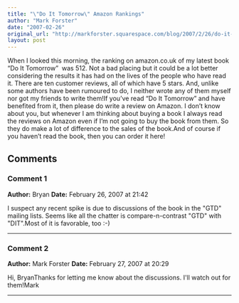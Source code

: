 ```yaml
---
title: "\"Do It Tomorrow\" Amazon Rankings"
author: "Mark Forster"
date: "2007-02-26"
original_url: "http://markforster.squarespace.com/blog/2007/2/26/do-it-tomorrow-amazon-rankings.html"
layout: post
---
```


When I looked this morning, the ranking on amazon.co.uk of my latest book “Do It Tomorrow”  was 512. Not a bad placing but it could be a lot better considering the results it has had on the lives of the people who have read it. There are ten customer reviews, all of which have 5 stars. And, unlike some authors have been rumoured to do, I neither wrote any of them myself nor got my friends to write them!If you’ve read “Do It Tomorrow” and have benefited from it, then please do write a review on Amazon. I don’t know about you, but whenever I am thinking about buying a book I always read the reviews on Amazon even if I’m not going to buy the book from them. So they do make a lot of difference to the sales of the book.And of course if you haven’t read the book, then you can order it here!

## Comments

### Comment 1
**Author:** Bryan
**Date:** February 26, 2007 at 21:42

I suspect any recent spike is due to discussions of the book in the "GTD" mailing lists. Seems like all the chatter is compare-n-contrast "GTD" with "DIT".Most of it is favorable, too :-)

---

### Comment 2
**Author:** Mark Forster
**Date:** February 27, 2007 at 20:29

Hi, BryanThanks for letting me know about the discussions. I'll watch out for them!Mark

---
